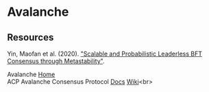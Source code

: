 # Avalanche



## Resources

Yin, Maofan et al. (2020). ["Scalable and Probabilistic Leaderless BFT Consensus through Metastability"](https://assets.website-files.com/5d80307810123f5ffbb34d6e/6009805681b416f34dcae012_Avalanche%20Consensus%20Whitepaper.pdf).<br>

Avalanche [Home](https://www.avax.network)<br>
ACP Avalanche Consensus Protocol [Docs](https://docs.avax.network/learn/platform-overview/avalanche-consensus) [Wiki](https://en.wikipedia.org/wiki/Avalanche_(Consensus_Protocol))<br>
